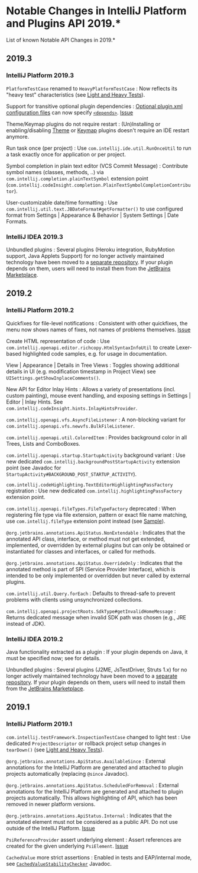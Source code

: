 # Notable Changes in IntelliJ Platform and Plugins API 2019.*

<!-- Copyright 2000-2023 JetBrains s.r.o. and other contributors. Use of this source code is governed by the Apache 2.0 license that can be found in the LICENSE file. -->

<link-summary>List of known Notable API Changes in 2019.*</link-summary>

## 2019.3

### IntelliJ Platform 2019.3

`PlatformTestCase` renamed to `HeavyPlatformTestCase`
: Now reflects its "heavy test" characteristics (see [Light and Heavy Tests](light_and_heavy_tests.md)).

Support for transitive optional plugin dependencies
: [Optional <path>plugin.xml</path> configuration files](plugin_configuration_file.md#additional-plugin-configuration-files) can now specify [`<depends>`](plugin_configuration_file.md#idea-plugin__depends). [Issue](https://youtrack.jetbrains.com/issue/IDEA-209769)

Theme/Keymap plugins do not require restart
: (Un)Installing or enabling/disabling [Theme](themes_getting_started.md) or [Keymap](https://plugins.jetbrains.com/search?tags=Keymap) plugins doesn't require an IDE restart anymore.

Run task once (per project)
: Use `com.intellij.ide.util.RunOnceUtil` to run a task exactly once for application or per project.

Symbol completion in plain text editor (VCS Commit Message)
: Contribute symbol names (classes, methods, ..) via `com.intellij.completion.plainTextSymbol` extension point (`com.intellij.codeInsight.completion.PlainTextSymbolCompletionContributor`).

User-customizable date/time formatting
: Use `com.intellij.util.text.JBDateFormat#getFormatter()` to use configured format from <ui-path>Settings | Appearance & Behavior | System Settings | Date Formats</ui-path>.

### IntelliJ IDEA 2019.3

Unbundled plugins
: Several plugins (Heroku integration, RubyMotion support, Java Applets Support) for no longer actively maintained technology have been moved to a [separate repository](https://github.com/JetBrains/intellij-obsolete-plugins/).
If your plugin depends on them, users will need to install them from the [JetBrains Marketplace](https://plugins.jetbrains.com).

## 2019.2

### IntelliJ Platform 2019.2

Quickfixes for file-level notifications
: Consistent with other quickfixes, the menu now shows names of fixes, not names of problems themselves. [Issue](https://youtrack.jetbrains.com/issue/IDEA-216731)

Create HTML representation of code
: Use `com.intellij.openapi.editor.richcopy.HtmlSyntaxInfoUtil` to create Lexer-based highlighted code samples, e.g. for usage in documentation.

<ui-path>View | Appearance | Details in Tree Views</ui-path>
: Toggles showing additional details in UI (e.g. modification timestamp in Project View) see `UISettings.getShowInplaceComments()`.

New API for Editor Inlay Hints
: Allows a variety of presentations (incl. custom painting), mouse event handling, and exposing settings in <ui-path>Settings | Editor | Inlay Hints</ui-path>. See `com.intellij.codeInsight.hints.InlayHintsProvider`.

`com.intellij.openapi.vfs.AsyncFileListener`
: A non-blocking variant for `com.intellij.openapi.vfs.newvfs.BulkFileListener`.

`com.intellij.openapi.util.ColoredItem`
: Provides background color in all Trees, Lists and ComboBoxes.

`com.intellij.openapi.startup.StartupActivity` background variant
: Use new dedicated `com.intellij.backgroundPostStartupActivity` extension point (see Javadoc for `StartupActivity#BACKGROUND_POST_STARTUP_ACTIVITY`).

`com.intellij.codeHighlighting.TextEditorHighlightingPassFactory` registration
: Use new dedicated `com.intellij.highlightingPassFactory` extension point.

`com.intellij.openapi.fileTypes.FileTypeFactory` deprecated
: When registering file type via file extension, pattern or exact file name matching, use `com.intellij.fileType` extension point instead (see [Sample](language_and_filetype.md#register-the-filetype)).

`@org.jetbrains.annotations.ApiStatus.NonExtendable`
: Indicates that the annotated API class, interface, or method must not get extended, implemented, or overridden by external plugins but can only be obtained or instantiated for classes and interfaces, or called for methods.

`@org.jetbrains.annotations.ApiStatus.OverrideOnly`
: Indicates that the annotated method is part of SPI (Service Provider Interface), which is intended to be only implemented or overridden but never called by external plugins.

`com.intellij.util.Query.forEach`
: Defaults to thread-safe to prevent problems with clients using unsynchronized collections.

`com.intellij.openapi.projectRoots.SdkType#getInvalidHomeMessage`
: Returns dedicated message when invalid SDK path was chosen (e.g., JRE instead of JDK).

### IntelliJ IDEA 2019.2

Java functionality extracted as a plugin
: If your plugin depends on Java, it must be specified now; see [](plugin_compatibility.md#java) for details.

Unbundled plugins
: Several plugins (J2ME, JsTestDriver, Struts 1.x) for no longer actively maintained technology have been moved to a [separate repository](https://github.com/JetBrains/intellij-obsolete-plugins/). If your plugin depends on them, users will need to install them from the [JetBrains Marketplace](https://plugins.jetbrains.com).

## 2019.1

### IntelliJ Platform 2019.1

`com.intellij.testFramework.InspectionTestCase` changed to light test
: Use dedicated `ProjectDescriptor` or rollback project setup changes in `tearDown()` (see [Light and Heavy Tests](light_and_heavy_tests.md)).

`@org.jetbrains.annotations.ApiStatus.AvailableSince`
: External annotations for the IntelliJ Platform are generated and attached to plugin projects automatically (replacing `@since` Javadoc).

`@org.jetbrains.annotations.ApiStatus.ScheduledForRemoval`
: External annotations for the IntelliJ Platform are generated and attached to plugin projects automatically. This allows highlighting of API, which has been removed in newer platform versions.

`@org.jetbrains.annotations.ApiStatus.Internal`
: Indicates that the annotated element must not be considered as a public API. Do not use outside of the IntelliJ Platform. [Issue](https://youtrack.jetbrains.com/issue/IDEA-211175)

`PsiReferenceProvider` assert underlying element
: Assert references are created for the given underlying `PsiElement`. [Issue](https://youtrack.jetbrains.com/issue/IDEA-203954)

`CachedValue` more strict assertions
: Enabled in tests and EAP/internal mode, see [`CachedValueStabilityChecker`](%gh-ic%/platform/core-impl/src/com/intellij/util/CachedValueStabilityChecker.java) Javadoc.
